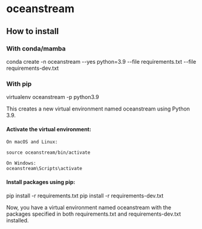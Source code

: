 # oceanstream

## How to install

### With conda/mamba
conda create -n oceanstream --yes python=3.9 --file requirements.txt --file requirements-dev.txt


### With pip
virtualenv oceanstream -p python3.9

This creates a new virtual environment named oceanstream using Python 3.9.

#### Activate the virtual environment:

    On macOS and Linux:

    source oceanstream/bin/activate

    On Windows:
    oceanstream\Scripts\activate

#### Install packages using pip:

pip install -r requirements.txt
pip install -r requirements-dev.txt

Now, you have a virtual environment named oceanstream with the packages specified in both requirements.txt and requirements-dev.txt installed.
